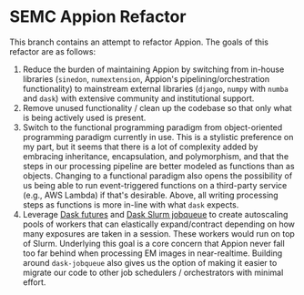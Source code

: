 # SEMC Appion Refactor

This branch contains an attempt to refactor Appion.  The goals of this refactor are as follows:

1. Reduce the burden of maintaining Appion by switching from in-house libraries (`sinedon`, `numextension`, Appion's pipelining/orchestration functionality) to mainstream external libraries (`django`, `numpy` with `numba` and `dask`) with extensive community and institutional support.
2. Remove unused functionality / clean up the codebase so that only what is being actively used is present.
3. Switch to the functional programming paradigm from object-oriented programming paradigm currently in use.  This is a stylistic preference on my part, but it seems that there is a lot of complexity added by embracing inheritance, encapsulation, and polymorphism, and that the steps in our processing pipeline are better modeled as functions than as objects.  Changing to a functional paradigm also opens the possibility of us being able to run event-triggered functions on a third-party service (e.g., AWS Lambda) if that's desirable.  Above, all writing processing steps as functions is more in-line with what `dask` expects.
4. Leverage [Dask futures](https://docs.dask.org/en/stable/futures.html) and [Dask Slurm jobqueue](https://jobqueue.dask.org/en/latest/generated/dask_jobqueue.SLURMCluster.html) to create autoscaling pools of workers that can elastically expand/contract depending on how many exposures are taken in a session.  These workers would run on top of Slurm.  Underlying this goal is a core concern that Appion never fall too far behind when processing EM images in near-realtime.  Building around `dask-jobqueue` also gives us the option of making it easier to migrate our code to other job schedulers / orchestrators with minimal effort. 